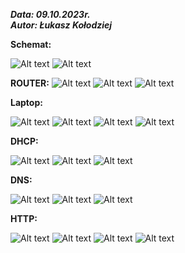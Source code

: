 
***Data: 09.10.2023r.<br>
Autor: Łukasz Kołodziej***

**Schemat:**

![Alt text](image.png)
![Alt text](image-18.png)

**ROUTER:**
![Alt text](image-15.png)
![Alt text](image-16.png)
![Alt text](image-17.png)

**Laptop:**

![Alt text](image-1.png)
![Alt text](image-2.png)
![Alt text](image-3.png)
![Alt text](image-4.png)

**DHCP:**

![Alt text](image-5.png)
![Alt text](image-6.png)
![Alt text](image-7.png)

**DNS:**

![Alt text](image-9.png)
![Alt text](image-10.png)
![Alt text](image-8.png)


**HTTP:**

![Alt text](image-13.png)
![Alt text](image-14.png)
![Alt text](image-11.png)
![Alt text](image-12.png)


